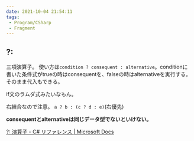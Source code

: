 ```yaml
---
date: 2021-10-04 21:54:11
tags:
 - Program/CSharp
 - Fragment
---
```


## ?:
三項演算子。
使い方は`condition ? consequent : alternative`。conditionに書いた条件式がtrueの時はconsequentを、falseの時はalternativeを実行する。
そのまま代入もできる。

if文のラムダ式みたいなもん。

右結合なので注意。
`a ? b : (c ? d : e)`(右優先)

**consequentとalternativeは同じデータ型でないといけない。**

[?: 演算子 - C# リファレンス \| Microsoft Docs](https://docs.microsoft.com/ja-jp/dotnet/csharp/language-reference/operators/conditional-operator)
